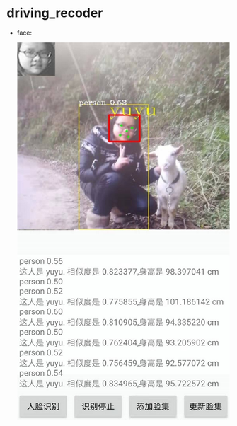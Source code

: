 # driving_recoder

* face:

  ![](https://github.com/qjchen1972/driving_recoder/blob/master/img/facetest1.jpg)
